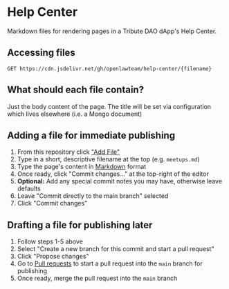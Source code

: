 # Help Center

Markdown files for rendering pages in a Tribute DAO dApp's Help Center.

## Accessing files

```
GET https://cdn.jsdelivr.net/gh/openlawteam/help-center/{filename}
```

## What should each file contain?

Just the body content of the page. The title will be set via configuration which lives elsewhere (i.e. a Mongo document)

## Adding a file for immediate publishing

1. From this repository click ["Add File"](https://github.com/openlawteam/help-center/new/main)
2. Type in a short, descriptive filename at the top (e.g. `meetups.md`)
3. Type the page's content in [Markdown](https://www.markdownguide.org/cheat-sheet) format
4. Once ready, click "Commit changes..." at the top-right of the editor
5. **Optional:** Add any special commit notes you may have, otherwise leave defaults
6. Leave "Commit directly to the main branch" selected
7. Click "Commit changes"

## Drafting a file for publishing later

1. Follow steps 1-5 above
2. Select "Create a new branch for this commit and start a pull request"
3. Click "Propose changes"
4. Go to [Pull requests](https://github.com/openlawteam/help-center/pulls) to start a pull request into the `main` branch for publishing
5. Once ready, merge the pull request into the `main` branch
